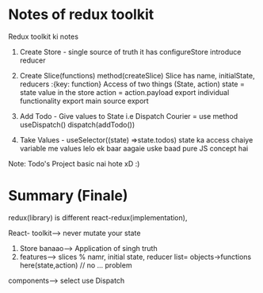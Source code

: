 # Notes of redux toolkit

Redux toolkit ki notes
1. Create Store - single source of truth
it has configureStore
introduce reducer

2. Create Slice(functions) method(createSlice)
Slice has name, initialState, reducers :{key: function}
Access of two things (State, action)
state = state value in the store
action = action.payload 
export individual functionality 
export main source export

3. Add Todo - Give values to State i.e Dispatch Courier  = use method useDispatch()
 dispatch(addTodo())

4. Take Values - useSelector((state) =>state.todos) state ka access chaiye
variable me values lelo ek baar aagaie uske baad pure JS concept hai 

Note: Todo's Project basic nai hote xD  :)

# Summary (Finale)

redux(library) is different react-redux(implementation),

React- toolkit--> never mutate your state

1. Store banaao--> Application of singh truth
2. features--> slices
% namr, initial state, reducer list=
objects->functions here(state,action) // no ... problem

components--> select use Dispatch
